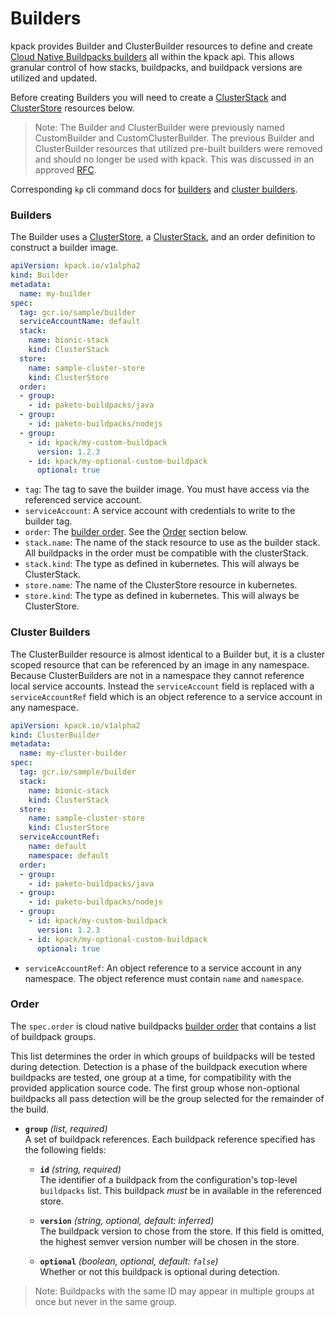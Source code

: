 # Builders

kpack provides Builder and ClusterBuilder resources to define and create [Cloud Native Buildpacks builders](https://buildpacks.io/docs/using-pack/working-with-builders/) all within the kpack api.
This allows granular control of how stacks, buildpacks, and buildpack versions are utilized and updated.

Before creating Builders you will need to create a [ClusterStack](stack.md) and [ClusterStore](store.md) resources below.

> Note: The Builder and ClusterBuilder were previously named CustomBuilder and CustomClusterBuilder. The previous Builder and ClusterBuilder resources that utilized pre-built builders were removed and should no longer be used with kpack. This was discussed in an approved [RFC](https://github.com/pivotal/kpack/pull/439).

Corresponding `kp` cli command docs for [builders](https://github.com/vmware-tanzu/kpack-cli/blob/main/docs/kp_builder.md) and [cluster builders](https://github.com/vmware-tanzu/kpack-cli/blob/main/docs/kp_clusterbuilder.md).

### <a id='builders'></a>Builders

The Builder uses a [ClusterStore](store.md), a [ClusterStack](stack.md), and an order definition to construct a builder image.

```yaml
apiVersion: kpack.io/v1alpha2
kind: Builder
metadata:
  name: my-builder
spec:
  tag: gcr.io/sample/builder
  serviceAccountName: default
  stack:
    name: bionic-stack
    kind: ClusterStack
  store:
    name: sample-cluster-store
    kind: ClusterStore
  order:
  - group:
    - id: paketo-buildpacks/java
  - group:
    - id: paketo-buildpacks/nodejs
  - group:
    - id: kpack/my-custom-buildpack
      version: 1.2.3
    - id: kpack/my-optional-custom-buildpack
      optional: true
```

* `tag`: The tag to save the builder image. You must have access via the referenced service account.
* `serviceAccount`: A service account with credentials to write to the builder tag.
* `order`: The [builder order](https://buildpacks.io/docs/reference/builder-config/). See the [Order](#order) section below.
* `stack.name`: The name of the stack resource to use as the builder stack. All buildpacks in the order must be compatible with the clusterStack.
* `stack.kind`: The type as defined in kubernetes. This will always be ClusterStack.
* `store.name`: The name of the ClusterStore resource in kubernetes.
* `store.kind`: The type as defined in kubernetes. This will always be ClusterStore.

### <a id='cluster-builders'></a>Cluster Builders

The ClusterBuilder resource is almost identical to a Builder but, it is a cluster scoped resource that can be referenced by an image in any namespace. Because ClusterBuilders are not in a namespace they cannot reference local service accounts. Instead the `serviceAccount` field is replaced with a `serviceAccountRef` field which is an object reference to a service account in any namespace.

```yaml
apiVersion: kpack.io/v1alpha2
kind: ClusterBuilder
metadata:
  name: my-cluster-builder
spec:
  tag: gcr.io/sample/builder
  stack:
    name: bionic-stack
    kind: ClusterStack
  store:
    name: sample-cluster-store
    kind: ClusterStore
  serviceAccountRef:
    name: default
    namespace: default
  order:
  - group:
    - id: paketo-buildpacks/java
  - group:
    - id: paketo-buildpacks/nodejs
  - group:
    - id: kpack/my-custom-buildpack
      version: 1.2.3
    - id: kpack/my-optional-custom-buildpack
      optional: true
```

* `serviceAccountRef`: An object reference to a service account in any namespace. The object reference must contain `name` and `namespace`.

### <a id='order'></a>Order

The `spec.order` is cloud native buildpacks [builder order](https://buildpacks.io/docs/reference/builder-config/) that contains a list of buildpack groups.

This list determines the order in which groups of buildpacks will be tested during detection. Detection is a phase of the buildpack execution where buildpacks are tested, one group at a time, for compatibility with the provided application source code. The first group whose non-optional buildpacks all pass detection will be the group selected for the remainder of the build.

- **`group`** _(list, required)_\
  A set of buildpack references. Each buildpack reference specified has the following fields:

    - **`id`** _(string, required)_\
      The identifier of a buildpack from the configuration's top-level `buildpacks` list. This buildpack *must* be in available in the referenced store.

    - **`version`** _(string, optional, default: inferred)_\
      The buildpack version to chose from the store. If this field is omitted, the highest semver version number will be chosen in the store.

    - **`optional`** _(boolean, optional, default: `false`)_\
      Whether or not this buildpack is optional during detection.

> Note: Buildpacks with the same ID may appear in multiple groups at once but never in the same group.
